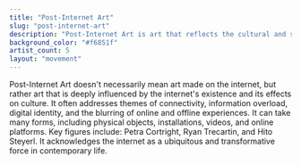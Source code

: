 ```yaml
---
title: "Post-Internet Art"
slug: "post-internet-art"
description: "Post-Internet Art is art that reflects the cultural and social conditions shaped by the internet and digital technologies."
background_color: "#f6851f"
artist_count: 5
layout: "movement"
---
```


Post-Internet Art doesn't necessarily mean art made on the internet, but rather art that is deeply influenced by the internet's existence and its effects on culture. It often addresses themes of connectivity, information overload, digital identity, and the blurring of online and offline experiences. It can take many forms, including physical objects, installations, videos, and online platforms. Key figures include: Petra Cortright, Ryan Trecartin, and Hito Steyerl. It acknowledges the internet as a ubiquitous and transformative force in contemporary life.

